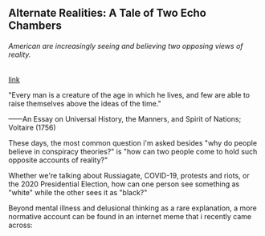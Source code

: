 ## Alternate Realities: A Tale of Two Echo Chambers

###### American are increasingly seeing and believing two opposing views of reality.

[link](https://www.psychologytoday.com/intl/blog/psych-unseen/202101/alternate-realities-tale-two-echo-chambers)

"Every man is a creature of the age in which he lives, and few are able to raise themselves above the ideas of the time."

——An Essay on Universal History, the Manners, and Spirit of Nations; Voltaire (1756)

These days, the most common question i'm asked besides "why do people believe in conspiracy theories?" is "how can two people come to hold such opposite accounts of reality?"

Whether we're talking about Russiagate, COVID-19, protests and riots, or the 2020 Presidential Election, how can one person see something as "white" while the other sees it as "black?"

Beyond mental illness and delusional thinking as a rare explanation, a more normative account can be found in an internet meme that i recently came across:
